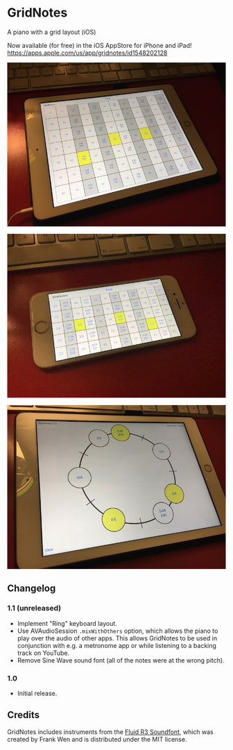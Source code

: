 # GridNotes

A piano with a grid layout (iOS)

Now available (for free) in the iOS AppStore for iPhone and iPad!  https://apps.apple.com/us/app/gridnotes/id1548202128

![](./.media/IMG_6060.jpg)

![](./.media/IMG_0047.jpg)

![](./.media/IMG_6082.jpg)

## Changelog

### 1.1 (unreleased)

- Implement "Ring" keyboard layout.
- Use AVAudioSession `.mixWithOthers` option, which allows the piano to play over the audio of other apps.
This allows GridNotes to be used in conjunction with e.g. a metronome app or while listening to a backing track on YouTube.
- Remove Sine Wave sound font (all of the notes were at the wrong pitch).

### 1.0

- Initial release.


## Credits

GridNotes includes instruments from the [Fluid R3 Soundfont](https://member.keymusician.com/Member/FluidR3_GM/index.html), which was created by Frank Wen and is distributed under the MIT license.

